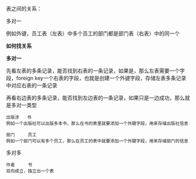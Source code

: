 表之间的关系：

多对一

例如外键，员工表（左表）中多个员工的部门都是部门表（右表）中的同一个

**如何找关系**

**多对一**

先看左表的多条记录，能否找到右表的一条记录，如果是，那么左表需要一个字段，foreign key一个右表的字段，也就是创建一个外键字段，存储左表多条记录中对应右表的一条记录

再看右边表的多条记录，能否找到左边表的一条记录，如果只是一边成功，那么就是多对一类型

```mysql
出版涉   书
例如一个出版社可以出版多本书，那么在书的表里就要添加一个外键字段，用来存储出版社信息

部门     员工
例如一个部门可以有多个员工，那么在员工的表中就要添加一个外键字段，用来存储部门的信息
```



多对多

```
作者     书
双向成立，独立出一个表
```



